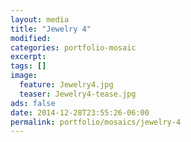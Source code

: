 ```yaml
---
layout: media
title: "Jewelry 4"
modified:
categories: portfolio-mosaic
excerpt:
tags: []
image:
  feature: Jewelry4.jpg
  teaser: Jewelry4-tease.jpg
ads: false
date: 2014-12-28T23:55:26-06:00
permalink: portfolio/mosaics/jewelry-4
---
```


